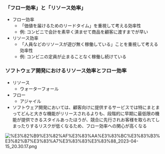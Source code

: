 
### **「フロー効率」と「リソース効率」**

- フロー効率
	- 「価値を届けるためのリードタイム」を重視して考える効率性
	- 例: コンビニで会計を素早く済ませて商品を顧客に渡すまでが早い
- リソース効率
	- 「人員などのリソースが遊び無く稼働している」ことを重視して考える効率性
	- 例: コンビニの定員が止まることなく稼働し続けている

### ソフトウェア開発におけるリソース効率とフロー効率

- リソース
	- ウォーターフォール
- フロー
	- アジャイル
- ソフトウェア開発においては、顧客向けに提供するサービスでは特にまとまってどんと大きな機能がリリースされるよりも、段階的に早期に最低限の機能が提供できるスタイルあったほうが、競合に先行されお客様を取られてしまったりするリスクが低くなるため、フロー効率への関心が高くなる

![%E3%82%B9%E3%82%AF%E3%83%AA%E3%83%BC%E3%83%B3%E3%82%B7%E3%83%A7%E3%83%83%E3%83%88_2023-04-15_20.30.17.png](https://prod-files-secure.s3.us-west-2.amazonaws.com/521bfabc-4589-4023-af1d-c7e9f5922659/ba218c1d-0ef4-4552-b2aa-58e4f4ca6942/%E3%82%B9%E3%82%AF%E3%83%AA%E3%83%BC%E3%83%B3%E3%82%B7%E3%83%A7%E3%83%83%E3%83%88_2023-04-15_20.30.17.png?X-Amz-Algorithm=AWS4-HMAC-SHA256&X-Amz-Content-Sha256=UNSIGNED-PAYLOAD&X-Amz-Credential=AKIAT73L2G45HZZMZUHI%2F20240521%2Fus-west-2%2Fs3%2Faws4_request&X-Amz-Date=20240521T135833Z&X-Amz-Expires=3600&X-Amz-Signature=1064422b93688421878c87d1bfa6b844c5315ad9d30d3bb9ea64848e5e7e0c12&X-Amz-SignedHeaders=host&x-id=GetObject)

